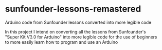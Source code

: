 # sunfounder-lessons-remastered
Arduino code from Sunfounder lessons converted into more legible code

In this project I intend on converting all the lessons from Sunfounder's "Super Kit V3.0 for Arduino" into more legible code
for the use of beginners to more easily learn how to program and use an Arduino
